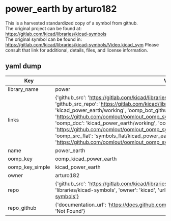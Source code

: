 # power_earth by arturo182  
This is a harvested standardized copy of a symbol from github.  
The original project can be found at:  
https://gitlab.com/kicad/libraries/kicad-symbols  
The original symbol can be found in:
https://gitlab.com/kicad/libraries/kicad-symbols/Video.kicad_sym
Please consult that link for additional, details, files, and license information.  
## yaml dump  
| Key | Value |  
| --- | --- |  
| library_name | power |  
| links | {'github_src': 'https://gitlab.com/kicad/libraries/kicad-symbols/Video.kicad_sym', 'github_src_repo': 'https://gitlab.com/kicad/libraries/kicad-symbols', 'oomp_bot': 'kicad_power_earth/working', 'oomp_bot_github': 'https://github.com/oomlout/oomlout_oomp_symbol_bot/tree/main/kicad_power_earth/working', 'oomp_doc': 'kicad_power_earth/working', 'oomp_doc_github': 'https://github.com/oomlout/oomlout_oomp_symbol_doc/tree/main/kicad_power_earth/working', 'oomp_src_flat': 'symbols_flat/kicad_power_earth/working', 'oomp_src_flat_github': 'https://github.com/oomlout/oomlout_oomp_symbol_src/tree/main/kicad_power_earth/working'} |  
| name | power_earth |  
| oomp_key | oomp_kicad_power_earth |  
| oomp_key_simple | kicad_power_earth |  
| owner | arturo182 |  
| repo | {'github_src': 'https://gitlab.com/kicad/libraries/kicad-symbols/Video.kicad_sym', 'name': 'libraries/kicad-symbols', 'owner': 'kicad', 'url': 'https://gitlab.com/kicad/libraries/kicad-symbols'} |  
| repo_github | {'documentation_url': 'https://docs.github.com/rest/repos/repos#get-a-repository', 'message': 'Not Found'} |  

